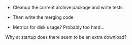 - Cleanup the current archive package and write tests

- Then write the merging code

- Metrics for disk usage? Probably too hard...

Why at startup does there seem to be an extra download?
